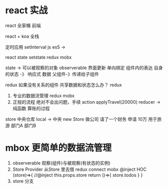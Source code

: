 # react  实战

react 全家桶 前端

react + koa  全栈

定时应用
setInterval js es5
-> 

react state  setstate
redux  mobx 

state -> 可以被观察的对象 observerable
界面更新  单向绑定
组件内的表达  自身的状态 -》 响应式
数据 父组件-》传递给子组件

redux 如果没有关系的组件  共享数据和状态怎么办？
redux


1. 专业的数据流管理  redux mobx 
2. 正规的流程 绝对不会出问题，手续
action applyTravel(20000)
reducer -> 纯函数 算账的过程


store 中央仓库
local -> 中央
new Store 做公司  请了一个财务
申请 10万 用于旅游
部门A  部门B   

# mbox 更简单的数据流管理
1. observerable 观察(组件)与被观察(有状态的实例)
2. Store Provider
    从Store 里去借 redux connect mobx @inject
    HOC
    (store)=>{ //@inject
        this.props.store
        return ()=>{
            store.todos
        }
    }
3. store 分支